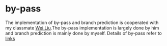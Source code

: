 # by-pass

The implementation of by-pass and branch prediction is cooperated with my classmate [Wei Liu](https://github.com/kyrielw24).The by-pass implementation is largely done by him and branch prediction is mainly done by myself. Details of by-pass refer to [links](https://github.com/kyrielw24/computer-architecture)
